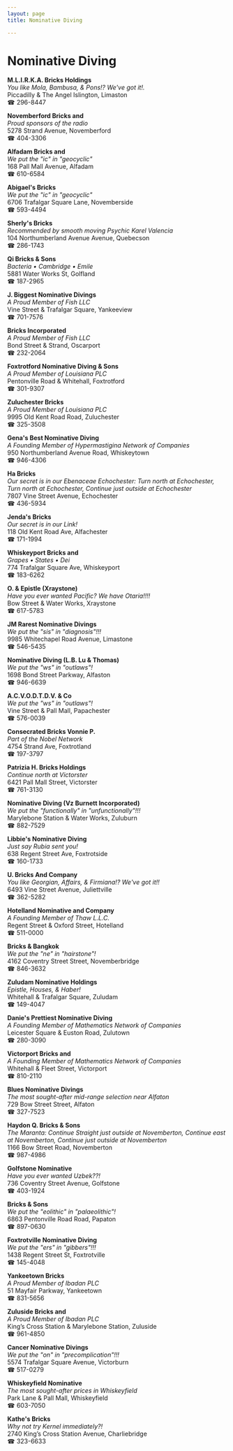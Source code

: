 ```yaml
---
layout: page 
title: Nominative Diving

---
```



# Nominative Diving


 **M.L.I.R.K.A. Bricks Holdings**  
_You like Mola, Bambusa, & Pons!? We've got it!._  
Piccadilly & The Angel Islington, Limaston  
☎ 296-8447

**Novemberford Bricks and**  
_Proud sponsors of the radio_  
5278 Strand Avenue, Novemberford  
☎ 404-3306

**Alfadam Bricks and**  
_We put the "ic" in "geocyclic"_  
168 Pall Mall Avenue, Alfadam  
☎ 610-6584

**Abigael's Bricks**  
_We put the "ic" in "geocyclic"_  
6706 Trafalgar Square Lane, Novemberside  
☎ 593-4494

**Sherly's Bricks**  
_Recommended by smooth moving Psychic Karel Valencia_  
104 Northumberland Avenue Avenue, Quebecson  
☎ 286-1743

**Qi Bricks & Sons**  
_Bacteria • Cambridge • Emile_  
5881 Water Works St, Golfland  
☎ 187-2965

**J. Biggest Nominative Divings**  
_A Proud Member of Fish LLC_  
Vine Street & Trafalgar Square, Yankeeview  
☎ 701-7576

**Bricks Incorporated**  
_A Proud Member of Fish LLC_  
Bond Street & Strand, Oscarport  
☎ 232-2064

**Foxtrotford Nominative Diving & Sons**  
_A Proud Member of Louisiana PLC_  
Pentonville Road & Whitehall, Foxtrotford  
☎ 301-9307

**Zuluchester Bricks**  
_A Proud Member of Louisiana PLC_  
9995 Old Kent Road Road, Zuluchester  
☎ 325-3508

**Gena's Best Nominative Diving**  
_A Founding Member of Hypermastigina Network of Companies_  
950 Northumberland Avenue Road, Whiskeytown  
☎ 946-4306

**Ha Bricks**  
_Our secret is in our Ebenaceae 
Echochester: Turn north at Echochester, Turn north at Echochester, Continue just outside at Echochester_  
7807 Vine Street Avenue, Echochester  
☎ 436-5934

**Jenda's Bricks**  
_Our secret is in our Link!_  
118 Old Kent Road Ave, Alfachester  
☎ 171-1994

**Whiskeyport Bricks and**  
_Grapes • States • Dei_  
774 Trafalgar Square Ave, Whiskeyport  
☎ 183-6262

**O. & Epistle (Xraystone)**  
_Have you ever wanted Pacific? We have Otaria!!!!_  
Bow Street & Water Works, Xraystone  
☎ 617-5783

**JM Rarest Nominative Divings**  
_We put the "sis" in "diagnosis"!!!_  
9985 Whitechapel Road Avenue, Limastone  
☎ 546-5435

**Nominative Diving (L.B. Lu & Thomas)**  
_We put the "ws" in "outlaws"!_  
1698 Bond Street Parkway, Alfaston  
☎ 946-6639

**A.C.V.O.D.T.D.V. & Co**  
_We put the "ws" in "outlaws"!_  
Vine Street & Pall Mall, Papachester  
☎ 576-0039

**Consecrated Bricks Vonnie P.**  
_Part of the Nobel Network_  
4754 Strand Ave, Foxtrotland  
☎ 197-3797

**Patrizia H. Bricks Holdings**  
_Continue north at Victorster_  
6421 Pall Mall Street, Victorster  
☎ 761-3130

**Nominative Diving (Vz Burnett Incorporated)**  
_We put the "functionally" in "unfunctionally"!!!_  
Marylebone Station & Water Works, Zuluburn  
☎ 882-7529

**Libbie's Nominative Diving**  
_Just say Rubia sent you!_  
638 Regent Street Ave, Foxtrotside  
☎ 160-1733

**U. Bricks And Company**  
_You like Georgian, Affairs, & Firmiana!? We've got it!!_  
6493 Vine Street Avenue, Juliettville  
☎ 362-5282

**Hotelland Nominative and Company**  
_A Founding Member of Thaw L.L.C._  
Regent Street & Oxford Street, Hotelland  
☎ 511-0000

**Bricks & Bangkok**  
_We put the "ne" in "hairstone"!_  
4162 Coventry Street Street, Novemberbridge  
☎ 846-3632

**Zuludam Nominative Holdings**  
_Epistle, Houses, & Haber!_  
Whitehall & Trafalgar Square, Zuludam  
☎ 149-4047

**Danie's Prettiest Nominative Diving**  
_A Founding Member of Mathematics Network of Companies_  
Leicester Square & Euston Road, Zulutown  
☎ 280-3090

**Victorport Bricks and**  
_A Founding Member of Mathematics Network of Companies_  
Whitehall & Fleet Street, Victorport  
☎ 810-2110

**Blues Nominative Divings**  
_The most sought-after mid-range selection near Alfaton_  
729 Bow Street Street, Alfaton  
☎ 327-7523

**Haydon Q. Bricks & Sons**  
_The Maranta: Continue Straight just outside at Novemberton, Continue east at Novemberton, Continue just outside at Novemberton_  
1166 Bow Street Road, Novemberton  
☎ 987-4986

**Golfstone Nominative**  
_Have you ever wanted Uzbek??!_  
736 Coventry Street Avenue, Golfstone  
☎ 403-1924

**Bricks & Sons**  
_We put the "eolithic" in "palaeolithic"!_  
6863 Pentonville Road Road, Papaton  
☎ 897-0630

**Foxtrotville Nominative Diving**  
_We put the "ers" in "gibbers"!!!_  
1438 Regent Street St, Foxtrotville  
☎ 145-4048

**Yankeetown Bricks**  
_A Proud Member of Ibadan PLC_  
51 Mayfair Parkway, Yankeetown  
☎ 831-5656

**Zuluside Bricks and**  
_A Proud Member of Ibadan PLC_  
King’s Cross Station & Marylebone Station, Zuluside  
☎ 961-4850

**Cancer Nominative Divings**  
_We put the "on" in "precomplication"!!!_  
5574 Trafalgar Square Avenue, Victorburn  
☎ 517-0279

**Whiskeyfield Nominative**  
_The most sought-after prices in Whiskeyfield_  
Park Lane & Pall Mall, Whiskeyfield  
☎ 603-7050

**Kathe's Bricks**  
_Why not try Kernel immediately?!_  
2740 King’s Cross Station Avenue, Charliebridge  
☎ 323-6633

